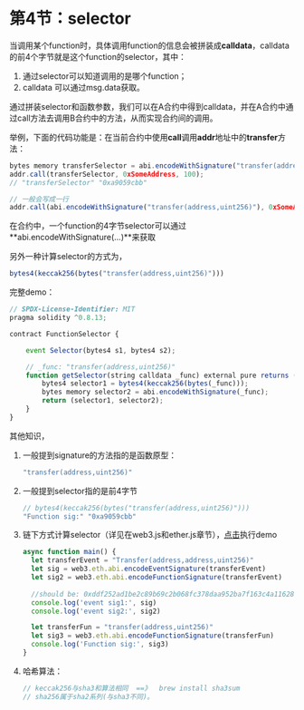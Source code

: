 # 第4节：selector

当调用某个function时，具体调用function的信息会被拼装成**calldata**，calldata的前4个字节就是这个function的selector，其中：

1. 通过selector可以知道调用的是哪个function；
2. calldata 可以通过msg.data获取。

通过拼装selector和函数参数，我们可以在A合约中得到calldata，并在A合约中通过call方法去调用B合约中的方法，从而实现合约间的调用。

举例，下面的代码功能是：在当前合约中使用**call**调用**addr**地址中的**transfer**方法：

```js
bytes memory transferSelector = abi.encodeWithSignature("transfer(address,uint256)");
addr.call(transferSelector, 0xSomeAddress, 100);
// "transferSelector" "0xa9059cbb"

// 一般会写成一行
addr.call(abi.encodeWithSignature("transfer(address,uint256)"), 0xSomeAddress, 100);
```

在合约中，一个function的4字节selector可以通过**abi.encodeWithSignature(...)**来获取

另外一种计算selector的方式为，

```js
bytes4(keccak256(bytes("transfer(address,uint256)")))
```

完整demo：

```js
// SPDX-License-Identifier: MIT
pragma solidity ^0.8.13;

contract FunctionSelector {

    event Selector(bytes4 s1, bytes4 s2);

    // _func: "transfer(address,uint256)"
    function getSelector(string calldata _func) external pure returns (bytes4, bytes memory) {
        bytes4 selector1 = bytes4(keccak256(bytes(_func)));
        bytes memory selector2 = abi.encodeWithSignature(_func);
        return (selector1, selector2);
    }
}
```

其他知识，

1. 一般提到signature的方法指的是函数原型：

   ```js
   "transfer(address,uint256)"
   ```

2. 一般提到selector指的是前4字节

   ```js
   // bytes4(keccak256(bytes("transfer(address,uint256)")))
   "Function sig:" "0xa9059cbb"
   ```

3. 链下方式计算selector（详见在web3.js和ether.js章节），[点击](https://web3playground.io/QmRkM4oxkQVTV7JcGxuUpnYvuA2yhMWg867DnFiNVE1Y9K)执行demo

   ```js
   async function main() {
     let transferEvent = "Transfer(address,address,uint256)"
     let sig = web3.eth.abi.encodeEventSignature(transferEvent)
     let sig2 = web3.eth.abi.encodeFunctionSignature(transferEvent)
     
     //should be: 0xddf252ad1be2c89b69c2b068fc378daa952ba7f163c4a11628f55a4df523b3ef
     console.log('event sig1:', sig)
     console.log('event sig2:', sig2)
   
     let transferFun = "transfer(address,uint256)"
     let sig3 = web3.eth.abi.encodeFunctionSignature(transferFun)
     console.log('Function sig:', sig3)
   }
   ```

4. 哈希算法：

   ```js
   // keccak256与sha3和算法相同  ==》  brew install sha3sum
   // sha256属于sha2系列(与sha3不同)。
   ```







